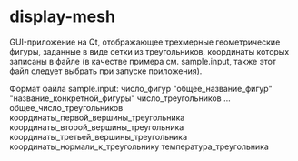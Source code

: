 # display-mesh
GUI-приложение на Qt, отображающее трехмерные геометрические фигуры, заданные в виде сетки из треугольников, координаты которых записаны в файле (в качестве примера см. sample.input, также этот файл следует выбрать при запуске приложения).

Формат файла sample.input:
число_фигур
"общее_название_фигур" "название_конкретной_фигуры" число_треугольников
...
общее_число_треугольников
координаты_первой_вершины_треугольника
координаты_второй_вершины_треугольника
координаты_третьей_вершины_треугольника
координаты_нормали_к_треугольнику
температура_треугольника
